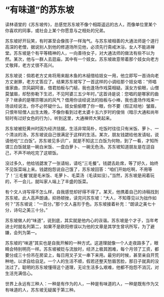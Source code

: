 # “有味道”的苏东坡

读林语堂的《苏东坡传》，总感觉苏东坡不像个相距遥远的古人，而像单位里某个你喜欢的同事，或社会上某个你愿意与之相处的兄弟。 

苏东坡好开玩笑，有时甚至会像孩子一样淘气。与苏东坡相善的大通法师是个道行高深的老僧，据说别人到他的修道场所见他，必须先行斋戒沐浴，女人不能进禅堂。苏东坡是个有平等精神的人，一向善待女子，对大通法师的做法有些不以为然。某次，他与一群人去逛庙，其中有一个妓女。苏东坡故意带着那个妓女向老方丈敬拜，老方丈很不高兴。 

苏东坡说：倘若老方丈肯将用来敲木鱼的木槌借给妓女一用，他立即写一首诗向老方丈谢罪，老方丈答应了。结果苏东坡写了一首这样的小调给那个妓女唱：“师唱谁家曲，宗风嗣阿谁，借君拍板与门槌，我也逢场作戏莫相疑。溪女方偷眼，山僧莫皱眉，却愁弥勒下生迟，不见阿婆三五少年时。”这首诗是说：您唱的是哪家的曲子？继承的是哪宗哪派的风气？借用你谈经说法的拍板与小棒，我也逢场作戏来一场谈经说法，你不必怀疑什么。妓女偷偷瞟了你一眼，你不要（假正经地）皱眉，只恨年轻僧人出生太晚，不像你看到过老太婆十五六岁时的俊俏（暗示大通和尚年轻时有过好女色的行为）。听到这里，大通禅师大笑起来。 

苏东坡被贬黄州时因为经济拮据，生活非常简朴，吃饭时往往只有米饭、萝卜、一个清淡的汤，苏东坡说自己很满足于这样的生活。某次，朋友钱勰给他发请帖，说请他吃“三白饭”。苏东坡见多识广，就是不知这三白饭为何物，到了一看，才知所谓三白饭就是一碗白米饭、一盘白萝卜、一碗无色汤。苏东坡知道朋友是在逗自己，不声不响吃完了这顿饭。 

没过多久，他给钱勰发了一张请帖，请吃“三毛餐”。钱勰去赴席，等了好久，始终不见饭菜端上来。钱勰抱怨说自己饿了，苏东坡回答：“咱们开始吃啊，不用等了！‘三毛餐’就是毛米饭、毛萝卜、毛菜汤（毛读如没）。”当然，苏东坡是闹着玩的，不一会儿，就叫家人端上了丰盛的饭菜。 

有个文人诗写得不怎么样，自我感觉却好得不得了。某天，他携着自己的诗稿找到苏东坡。此人高声朗诵，抑扬顿挫，读完问苏东坡：“大人，不知尊见以为拙作如何？”苏东坡说：“一百分。”那个文人喜形于色。苏东坡接着补充：“朗读之美七十分，诗句之美三十分。” 

苏东坡做人的“味道”，说到底，其实就是他内心的诙谐。苏东坡是个才子，当年考进士时就名列第二，如果不是欧阳修误以为他的文章是其学生曾巩所写，为了避嫌，会列为第一。 

苏东坡的“味道”其实也是自我开解的一种方式。这道理就像一个人走夜路多了，眼睛会特别明亮一样。苏东坡被贬与流放时，经济上极其困难，每个月领了工资，都要分成三十份吊在房梁上，每日用叉子叉一串下来用。最穷的时候，甚至亲自开荒种地，以求自给自足。一个人的生活不顺，假若还整天愁眉苦脸，那日子就真的没法过了。聪明的苏东坡懂得这个道理，无论生活多么艰难，他都不抱怨不消沉，对生活充满信心。 

世界上永远有三种人：一种是有作为的人，一种是有味道的人，一种是既有作为又有味道的人，苏东坡无疑属于第三种。